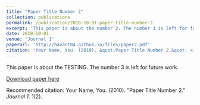 ```yaml
---
title: "Paper Title Number 2"
collection: publications
permalink: /publication/2010-10-01-paper-title-number-2
excerpt: 'This paper is about the number 2. The number 3 is left for future work.'
date: 2010-10-01
venue: 'Journal 1'
paperurl: 'http://bavant84.github.io/files/paper2.pdf'
citation: 'Your Name, You. (2010). &quot;Paper Title Number 2.&quot; <i>Journal 1</i>. 1(2).'
---
```

This paper is about the TESTING. The number 3 is left for future work.

[Download paper here](http://bavant84.github.io/files/paper2.pdf)

Recommended citation: Your Name, You. (2010). "Paper Title Number 2." <i>Journal 1</i>. 1(2).

